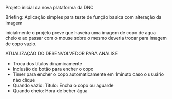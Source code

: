 Projeto inicial da nova plataforma da DNC

Briefing: Aplicação simples para teste de função basica com alteração da imagem

inicialmente o projeto preve que haveira uma imagem de copo de agua cheio e ao passar com o mouse sobre o mesmo deveria trocar para imagem de copo vazio.


ATUALIZAÇÃO DO DESENVOLVEDOR PARA ANÁLISE

* Troca dos titulos dinamicamente
* Inclusão de botão para encher o copo
* Timer para encher o copo automaticamente em 1minuto caso o usuário não clique
* Quando vazio: Titulo: Encha o copo ou aguarde
* Quando cheio: Hora de beber água